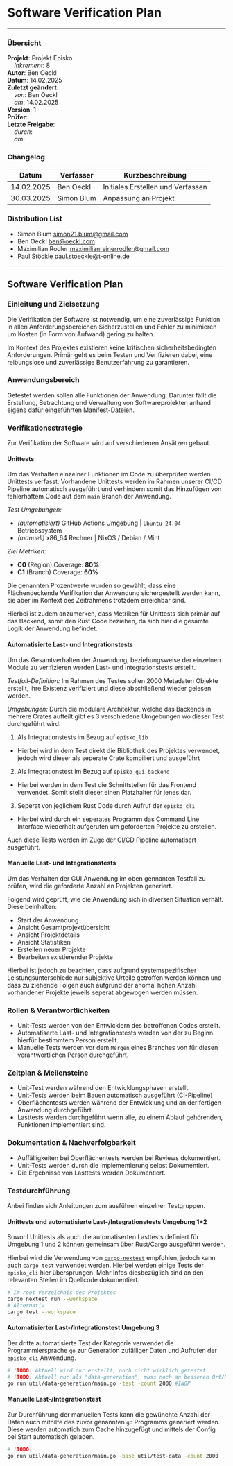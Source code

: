 # Software Verification Plan

---

### Übersicht

**Projekt**: Projekt Episko \
&nbsp;&nbsp;&nbsp;&nbsp;_Inkrement_: 8\
**Autor**: Ben Oeckl\
**Datum**: 14.02.2025\
**Zuletzt geändert**: \
&nbsp;&nbsp;&nbsp;&nbsp;_von_: Ben Oeckl\
&nbsp;&nbsp;&nbsp;&nbsp;_am_: 14.02.2025\
**Version**: 1 \
**Prüfer**: \
**Letzte Freigabe**: \
&nbsp;&nbsp;&nbsp;&nbsp;_durch_: \
&nbsp;&nbsp;&nbsp;&nbsp;_am_:

### Changelog

| Datum      | Verfasser  | Kurzbeschreibung                  |
|------------|------------|-----------------------------------|
| 14.02.2025 | Ben Oeckl  | Initiales Erstellen und Verfassen |
| 30.03.2025 | Simon Blum | Anpassung an Projekt              |

### Distribution List

- Simon Blum <simon21.blum@gmail.com>
- Ben Oeckl <ben@oeckl.com>
- Maximilian Rodler <maximilianreinerrodler@gmail.com>
- Paul Stöckle <paul.stoeckle@t-online.de>

---

## Software Verification Plan

### Einleitung und Zielsetzung

Die Verifikation der Software ist notwendig, um eine zuverlässige Funktion in allen
Anforderungsbereichen Sicherzustellen und Fehler zu minimieren um Kosten (in Form von Aufwand)
gering zu halten.

Im Kontext des Projektes existieren keine kritischen sicherheitsbedingten Anforderungen. Primär geht es
beim Testen und Verifizieren dabei, eine reibungslose und zuverlässige Benutzerfahrung zu garantieren.

### Anwendungsbereich

Getestet werden sollen alle Funktionen der Anwendung. Darunter fällt die Erstellung, Betrachtung und
Verwaltung von Softwareprojekten anhand eigens dafür eingeführten Manifest-Dateien.

### Verifikationsstrategie

Zur Verifikation der Software wird auf verschiedenen Ansätzen gebaut.

#### Unittests

Um das Verhalten einzelner Funktionen im Code zu überprüfen werden Unittests verfasst.
Vorhandene Unittests werden im Rahmen unserer CI/CD Pipeline automatisch ausgeführt und
verhindern somit das Hinzufügen von fehlerhaftem Code auf dem `main` Branch der Anwendung.

*Test Umgebungen:*
- _(automatisiert)_ GitHub Actions Umgebung | `Ubuntu 24.04` Betriebssystem
- _(manuell)_ x86_64 Rechner | NixOS / Debian / Mint

*Ziel Metriken:*
- **C0** (Region) Coverage: **80%**
- **C1** (Branch) Coverage: **60%**

Die genannten Prozentwerte wurden so gewählt, dass eine Flächendeckende Verifikation der Anwendung
sichergestellt werden kann, sie aber im Kontext des Zeitrahmens trotzdem erreichbar sind.

Hierbei ist zudem anzumerken, dass Metriken für Unittests sich primär auf das Backend, somit den Rust Code beziehen,
da sich hier die gesamte Logik der Anwendung befindet.

#### Automatisierte Last- und Integrationstests

Um das Gesamtverhalten der Anwendung, beziehungsweise der einzelnen Module zu verifizieren werden
Last- und Integrationstests erstellt. 

*Testfall-Definition:*
Im Rahmen des Testes sollen 2000 Metadaten Objekte erstellt, ihre Existenz verifiziert und diese
abschließend wieder gelesen werden.

*Umgebungen:*
Durch die modulare Architektur, welche das Backends in mehrere Crates aufteilt gibt es 3 verschiedene
Umgebungen wo dieser Test durchgeführt wird.

1. Als Integrationstests im Bezug auf `episko_lib`
  - Hierbei wird in dem Test direkt die Bibliothek des Projektes 
    verwendet, jedoch wird dieser als seperate Crate kompiliert und ausgeführt

2. Als Integrationstest im Bezug auf `episko_gui_backend`
  - Hierbei werden in dem Test die Schnittstellen für das Frontend
    verwendet. Somit stellt dieser einen Platzhalter für jenes dar.

3. Seperat von jeglichem Rust Code durch Aufruf der `episko_cli`
  - Hierbei wird durch ein seperates Programm das Command Line Interface wiederholt
    aufgerufen um geforderten Projekte zu erstellen.

Auch diese Tests werden im Zuge der CI/CD Pipeline automatisert ausgeführt.

#### Manuelle Last- und Integrationstests

Um das Verhalten der GUI Anwendung im oben gennanten Testfall zu prüfen, 
wird die geforderte Anzahl an Projekten generiert.

Folgend wird geprüft, wie die Anwendung sich in diversen Situation verhält. Diese beinhalten:

- Start der Anwendung
- Ansicht Gesamtprojektübersicht
- Ansicht Projektdetails
- Ansicht Statistiken
- Erstellen neuer Projekte
- Bearbeiten existierender Projekte

Hierbei ist jedoch zu beachten, dass aufgrund systemspezifischer Leistungsunterschiede nur
subjektive Urteile getroffen werden können und dass zu ziehende Folgen auch aufgrund der anomal
hohen Anzahl vorhandener Projekte jeweils seperat abgewogen werden müssen.
  
### Rollen & Verantwortlichkeiten

- Unit-Tests werden von den Entwicklern des betroffenen Codes erstellt.
- Automatiserte Last- und Integrationstests werden von der zu Beginn hierfür bestimmtem Person erstellt.
- Manuelle Tests werden vor dem `Mergen` eines Branches von für diesen verantwortlichen Person durchgeführt.

### Zeitplan & Meilensteine

- Unit-Test werden während den Entwicklungsphasen erstellt.
- Unit-Tests werden beim Bauen automatisch ausgeführt (CI-Pipeline)
- Oberflächentests werden während der Entwicklung und an der fertigen Anwendung durchgeführt.
- Lasttests werden durchgeführt wenn alle, zu einem Ablauf gehörenden, Funktionen implementiert
  sind.

### Dokumentation & Nachverfolgbarkeit

- Auffälligkeiten bei Oberflächentests werden bei Reviews dokumentiert.
- Unit-Tests werden durch die Implementierung selbst Dokumentiert.
- Die Ergebnisse von Lasttests werden Dokumentiert. 

### Testdurchführung

Anbei finden sich Anleitungen zum ausführen einzelner Testgruppen.

#### Unittests und automatisierte Last-/Integrationstests Umgebung 1+2

Sowohl Unittests als auch die automatiserten Lasttests definiert für Umgebung 1 und 2
können gemeinsam über Rust/Cargo ausgeführt werden.

Hierbei wird die Verwendung von [`cargo-nextest`](https://nexte.st/) empfohlen, jedoch kann
auch `cargo test` verwendet werden. Hierbei werden einige Tests der `episko_cli` hier übersprungen.
Mehr Infos diesbezüglich sind an den relevanten Stellen im Quellcode dokumentiert.

```sh
# Im root Verzeichnis des Projektes
cargo nextest run --workspace
# Alternativ
cargo test --workspace
```

#### Automatisierter Last-/Integrationstest Umgebung 3

Der dritte automatisierte Test der Kategorie verwendet die Programmiersprache `go` zur Generation
zufälliger Daten und Aufrufen der `episko_cli` Anwendung.

```sh
# !TODO! Aktuell wird nur erstellt, noch nicht wirklich getestet
# !TODO! Aktuell nur als "data-generation", muss noch an besseren Ort/Namen etc.
go run util/data-generation/main.go -test -count 2000 #INOP
```

#### Manuelle Last-/Integrationstest

Zur Durchführung der manuellen Tests kann die gewünchte Anzahl der Daten auch mithilfe des zuvor genannten
`go` Programms generiert werden. Diese werden automatich zum Cache hinzugefügt und mittels der Config
bei Start automatisch geladen.

```sh
# !TODO!
go run util/data-generation/main.go -base util/test-data -count 2000
```
